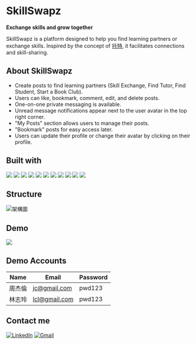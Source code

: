 # SkillSwapz
**Exchange skills and grow together**

SkillSwapz is a platform designed to help you find learning partners or exchange skills. Inspired by the concept of [托特](https://thoth.tw/), it facilitates connections and skill-sharing.

## About SkillSwapz
* Create posts to find learning partners (Skill Exchange, Find Tutor, Find Student, Start a Book Club).
* Users can like, bookmark, comment, edit, and delete posts.
* One-on-one private messaging is available.
* Unread message notifications appear next to the user avatar in the top right corner.
* "My Posts" section allows users to manage their posts.
* "Bookmark" posts for easy access later.
* Users can update their profile or change their avatar by clicking on their profile.


## Built with
![](https://img.shields.io/badge/Spring%20Boot-6DB33F.svg?style=for-the-badge&logo=Spring-Boot&logoColor=white)
![](https://img.shields.io/badge/HTML5-E34F26.svg?style=for-the-badge&logo=HTML5&logoColor=white)
![](https://img.shields.io/badge/CSS3-1572B6.svg?style=for-the-badge&logo=CSS3&logoColor=white)
![](https://img.shields.io/badge/JavaScript-F7DF1E.svg?style=for-the-badge&logo=JavaScript&logoColor=black)
![](https://img.shields.io/badge/MySQL-4479A1.svg?style=for-the-badge&logo=MySQL&logoColor=white)
![](https://img.shields.io/badge/Redis-FF4438.svg?style=for-the-badge&logo=Redis&logoColor=white)
![](https://img.shields.io/badge/NGINX-009639.svg?style=for-the-badge&logo=NGINX&logoColor=white)
![](https://img.shields.io/badge/Amazon%20EC2-FF9900.svg?style=for-the-badge&logo=Amazon-EC2&logoColor=white)
![](https://img.shields.io/badge/Amazon%20RDS-527FFF.svg?style=for-the-badge&logo=Amazon-RDS&logoColor=white)
![](https://img.shields.io/badge/Amazon%20ElastiCache-C925D1.svg?style=for-the-badge&logo=Amazon-ElastiCache&logoColor=white)
![](https://img.shields.io/badge/Amazon%20S3-569A31.svg?style=for-the-badge&logo=Amazon-S3&logoColor=white)
![]()
## Structure
![架構圖](https://maxchauo-stylish-bucket.s3.ap-northeast-1.amazonaws.com/%E6%9E%B6%E6%A7%8B%E5%9C%96.jpg)

## Demo
[![](https://img.youtube.com/vi/UO7GLO4puak/maxresdefault.jpg)](https://youtu.be/UO7GLO4puak)

## Demo Accounts
| Name      | Email               | Password |
|-----------|---------------------|----------|
| 周杰倫   | jc@gmail.com         | pwd123   |
| 林志玲   | lcl@gmail.com        | pwd123   |

## Contact me
[![LinkedIn](https://img.shields.io/badge/LinkedIn-0A66C2.svg?style=for-the-badge&logo=LinkedIn&logoColor=white)](https://www.linkedin.com/in/%E5%A4%A7%E6%81%95-%E9%82%B1-058348283/)
[![Gmail](https://img.shields.io/badge/Gmail-EA4335.svg?style=for-the-badge&logo=Gmail&logoColor=white)](mailto:maxchauo0628@gmail.com)





